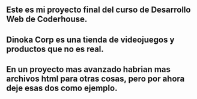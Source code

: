 ## Este es mi proyecto final del curso de Desarrollo Web de Coderhouse.
## Dinoka Corp es una tienda de videojuegos y productos que no es real.
## En un proyecto mas avanzado habrian mas archivos html para otras cosas, pero por ahora deje esas dos como ejemplo.